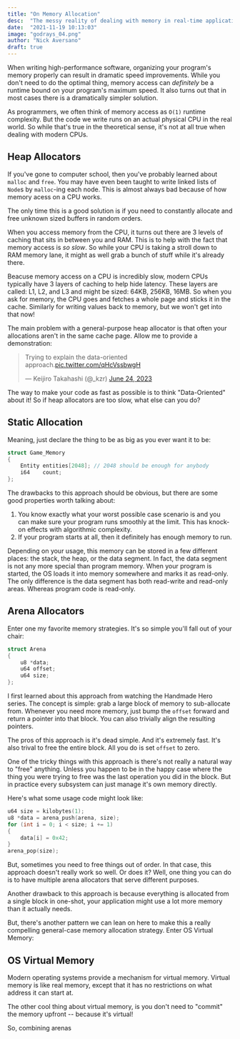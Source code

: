 ```yaml
---
title: "On Memory Allocation"
desc:  "The messy reality of dealing with memory in real-time applications"
date:  "2021-11-19 10:13:03"
image: "godrays_04.png"
author: "Nick Aversano"
draft: true
---
```


When writing high-performance software, organizing your program's memory properly can result in dramatic speed improvements.
While you don't need to do the optimal thing, memory access can _definitely_ be a runtime bound on your program's maximum speed.
It also turns out that in most cases there is a dramatically simpler solution.

As programmers, we often think of memory access as `O(1)` runtime complexity. But the code we write runs on an actual physical CPU in the real world. So while that's true in the theoretical sense, it's not at all true when dealing with modern CPUs.


## Heap Allocators

If you've gone to computer school, then you've probably learned about `malloc` and `free`.
You may have even been taught to write linked lists of `Node`s by `malloc`-ing each node.
This is almost always bad because of how memory acess on a CPU works.

The only time this is a good solution is if you need to constantly allocate and free unknown sized buffers in random orders.

When you access memory from the CPU, it turns out there are 3 levels of caching that sits in between you and RAM. This is to help with the fact that memory access is _so slow_.
So while your CPU is taking a stroll down to RAM memory lane, it might as well grab a bunch of stuff while it's already there.

Beacuse memory access on a CPU is incredibly slow, modern CPUs typically have 3 layers of caching to help hide latency.
These layers are called: L1, L2, and L3 and might be sized: 64KB, 256KB, 16MB.
So when you ask for memory, the CPU goes and fetches a whole page and sticks it in the cache.
Similarly for writing values back to memory, but we won't get into that now!

The main problem with a general-purpose heap allocator is that often your allocations aren't in the same cache page.
Allow me to provide a demonstration:

<div class="flex-x center">
<blockquote class="twitter-tweet"><p lang="en" dir="ltr">Trying to explain the data-oriented approach.<a href="https://t.co/qHcVssbwgH">pic.twitter.com/qHcVssbwgH</a></p>&mdash; Keijiro Takahashi (@_kzr)
<a href="https://twitter.com/_kzr/status/1672497446705037312?ref_src=twsrc%5Etfw">June 24, 2023</a></blockquote>
<script async src="https://platform.twitter.com/widgets.js" charset="utf-8"></script>
</div>

The way to make your code as fast as possible is to think "Data-Oriented" about it!
So if heap allocators are too slow, what else can you do?


## Static Allocation

Meaning, just declare the thing to be as big as you ever want it to be:

```c
struct Game_Memory
{
    Entity entities[2048]; // 2048 should be enough for anybody
    i64    count;
};
```

The drawbacks to this approach should be obvious, but there are some good properties worth talking about:

1. You know exactly what your worst possible case scenario is and you can make sure your program runs smoothly at the limit. This has knock-on effects with algorithmic complexity.
2. If your program starts at all, then it definitely has enough memory to run.

Depending on your usage, this memory can be stored in a few different places: the stack, the heap, or the data segment.
In fact, the data segment is not any more special than program memory.
When your program is started, the OS loads it into memory somewhere and marks it as read-only.
The only difference is the data segment has both read-write and read-only areas. Whereas program code is read-only.


## Arena Allocators

Enter one my favorite memory strategies. It's so simple you'll fall out of your chair:

```c
struct Arena
{
    u8 *data;
    u64 offset;
    u64 size;
};
```

I first learned about this approach from watching the Handmade Hero series.
The concept is simple: grab a large block of memory to sub-allocate from. Whenever you need more memory, just bump the `offset` forward and return a pointer into that block.
You can also trivially align the resulting pointers.

The pros of this approach is it's dead simple. And it's extremely fast.
It's also trival to free the entire block. All you do is set `offset` to zero.

One of the tricky things with this approach is there's not really a natural way to "free" anything. Unless you happen to be in the happy case where the thing you were trying to free was the last operation you did in the block.
But in practice every subsystem can just manage it's own memory directly.

Here's what some usage code might look like:

```c
u64 size = kilobytes(1);
u8 *data = arena_push(arena, size);
for (int i = 0; i < size; i += 1)
{
    data[i] = 0x42;
}
arena_pop(size);
```

But, sometimes you need to free things out of order. In that case, this approach doesn't really work so well. Or does it?
Well, one thing you can do is to have multiple arena allocators that serve different purposes.


Another drawback to this approach is because everything is allocated from a single block in one-shot, your application might use a lot more memory than it actually needs.

But, there's another pattern we can lean on here to make this a really compelling general-case memory allocation strategy. Enter OS Virtual Memory:


## OS Virtual Memory

Modern operating systems provide a mechanism for virtual memory.
Virtual memory is like real memory, except that it has no restrictions on what address it can start at.

The other cool thing about virtual memory, is you don't need to "commit" the memory upfront -- because it's virtual!

So, combining arenas
